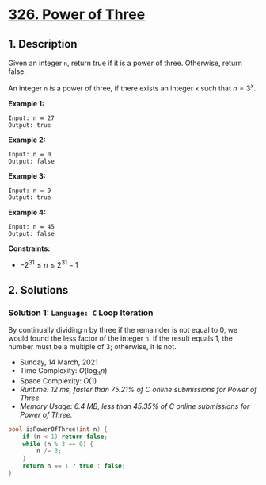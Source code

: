 # [326. Power of Three](https://leetcode.com/problems/power-of-three/)

## 1. Description

Given an integer `n`, return true if it is a power of three. Otherwise, return false.

An integer `n` is a power of three, if there exists an integer `x` such that $n = 3^x$.

**Example 1:**

```
Input: n = 27
Output: true
```

**Example 2:**

```
Input: n = 0
Output: false
```

**Example 3:**

```
Input: n = 9
Output: true
```

**Example 4:**

```
Input: n = 45
Output: false
```

**Constraints:**

- $-2^{31} \leq n \leq 2^{31} - 1$

## 2. Solutions

### Solution 1: `Language: C` Loop Iteration

By continually dividing `n` by three if the remainder is not equal to $0$, we would found the less factor of the integer `n`. If the result equals $1$, the number must be a multiple of 3; otherwise, it is not.

- Sunday, 14 March, 2021
- Time Complexity: $O(\log_{3}{n})$
- Space Complexity: $O(1)$
- *Runtime: 12 ms, faster than 75.21% of C online submissions for Power of Three.*
- *Memory Usage: 6.4 MB, less than 45.35% of C online submissions for Power of Three.*

```C
bool isPowerOfThree(int n) {
    if (n < 1) return false;
    while (n % 3 == 0) {
        n /= 3;
    }
    return n == 1 ? true : false;
}
```
